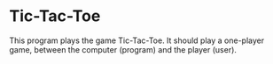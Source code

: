 # Tic-Tac-Toe
This program plays the game Tic-Tac-Toe. It should play a one-player game, between the computer (program) and the player (user).
